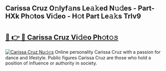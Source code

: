 ## Carissa Cruz O𝚗lyf𝚊ns Le𝚊𝚔ed N𝚞𝚍es - Part-HXk Ph𝚘tos Vi𝚍eo - H𝚘t Part Le𝚊𝚔s TrIv9

# <h2><a href="http://hf77hxd.feru.top/?c=Carissa+Cruz">🔗 👉 🔴 Carissa Cruz Vi𝚍𝚎o Ph𝚘t𝚘𝚜</a></h2>

[![Carissa Cruz Nu𝚍𝚎s](https://i.imgur.com/0TWrTi3.gif)](http://hf77hxd.feru.top/?c=Carissa+Cruz)
Online personality Carissa Cruz with a passion for dance and lifestyle. Public figures Carissa Cruz are those who hold a position of influence or authority in society. 
